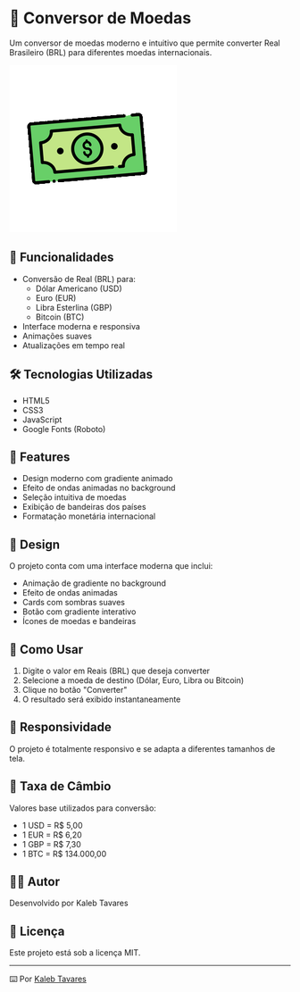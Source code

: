 # 💱 Conversor de Moedas

Um conversor de moedas moderno e intuitivo que permite converter Real Brasileiro (BRL) para diferentes moedas internacionais.

![Preview do Projeto](./assets/image/Money.gif)

## 🚀 Funcionalidades

- Conversão de Real (BRL) para:
  - Dólar Americano (USD)
  - Euro (EUR)
  - Libra Esterlina (GBP)
  - Bitcoin (BTC)
- Interface moderna e responsiva
- Animações suaves
- Atualizações em tempo real

## 🛠️ Tecnologias Utilizadas

- HTML5
- CSS3
- JavaScript
- Google Fonts (Roboto)

## 💎 Features

- Design moderno com gradiente animado
- Efeito de ondas animadas no background
- Seleção intuitiva de moedas
- Exibição de bandeiras dos países
- Formatação monetária internacional

## 🎨 Design

O projeto conta com uma interface moderna que inclui:
- Animação de gradiente no background
- Efeito de ondas animadas
- Cards com sombras suaves
- Botão com gradiente interativo
- Ícones de moedas e bandeiras

## 🔧 Como Usar

1. Digite o valor em Reais (BRL) que deseja converter
2. Selecione a moeda de destino (Dólar, Euro, Libra ou Bitcoin)
3. Clique no botão "Converter"
4. O resultado será exibido instantaneamente

## 📱 Responsividade

O projeto é totalmente responsivo e se adapta a diferentes tamanhos de tela.

## 🔄 Taxa de Câmbio

Valores base utilizados para conversão:
- 1 USD = R$ 5,00
- 1 EUR = R$ 6,20
- 1 GBP = R$ 7,30
- 1 BTC = R$ 134.000,00

## 👨‍💻 Autor

Desenvolvido por Kaleb Tavares

## 📝 Licença

Este projeto está sob a licença MIT.

---
⌨️ Por [Kaleb Tavares](https://github.com/kalebtavares)